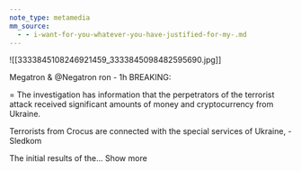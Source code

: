 ```yaml
---
note_type: metamedia
mm_source:
  - - i-want-for-you-whatever-you-have-justified-for-my-.md
---
```


![[3333845108246921459_3333845098482595690.jpg]]

Megatron & @Negatron ron - 1h
BREAKING:

= The investigation has information that the
perpetrators of the terrorist attack received
significant amounts of money and
cryptocurrency from Ukraine.

Terrorists from Crocus are connected with the
special services of Ukraine, - Sledkom

The initial results of the... Show more


